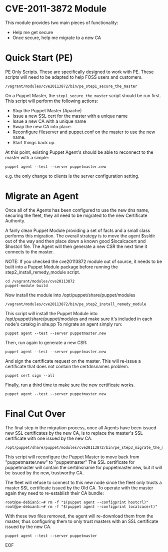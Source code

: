 # CVE-2011-3872 Module #

This module provides two main pieces of functionality:

 * Help me get secure
 * Once secure, help me migrate to a new CA

# Quick Start (PE) #

PE Only Scripts.  These are specifically designed to work with PE.  These
scripts will need to be adapted to help FOSS users and customers.

    /vagrant/modules/cve20113872/bin/pe_step1_secure_the_master

On a Puppet Master, the `step1_secure_the_master` script should be run first.
This script will perform the following actions:

  * Stop the Puppet Master (Apache)
  * Issue a new SSL cert for the master with a unique name
  * Issue a new CA with a unique name
  * Swap the new CA into place.
  * Reconfigure fileserver and puppet.conf on the master to use the new name.
  * Start things back up.

At this point, existing Puppet Agent's should be able to reconnect to the master with a simple:

    puppet agent --test --server puppetmaster.new

e.g. the only change to clients is the server configuration setting.

# Migrate an Agent #

Once all of the Agents has been configured to use the new dns name, securing
the fleet, they all need to be migrated to the new Certificate Authority.

A fairly clean Puppet Module providing a set of facts and a small class
performs this migration.  The overall strategy is to move the agent $ssldir out
of the way and then place down a known good $localcacert and $hostcrl file.
The Agent will then generate a new CSR the next time it connects to the master.

NOTE: If you checked the cve20113872 module out of source, it needs to be built
into a Puppet Module package before running the step2\_install\_remedy\_module
script.

    cd /vagrant/modules/cve20113872
    puppet-module build

Now install the module into /opt/puppet/share/puppet/modules

    /vagrant/modules/cve20113872/bin/pe_step2_install_remedy_module

This script will install the Puppet Module into
/opt/puppet/share/puppet/modules and make sure it's included in each node's
catalog in site.pp  To migrate an agent simply run:

    puppet agent --test --server puppetmaster.new

Then, run again to generate a new CSR:

    puppet agent --test --server puppetmaster.new

And sign the certificate request on the master.  This will re-issue a
certificate that does not contain the certdnsnames problem.

    puppet cert sign --all

Finally, run a third time to make sure the new certificate works.

    puppet agent --test --server puppetmaster.new

# Final Cut Over #

The final step in the migration process, once all Agents have been issued new
SSL certificates by the new CA, is to replace the master's SSL certificate with
one issued by the new CA.

    /opt/puppet/share/puppet/modules/cve20113872/bin/pe_step3_migrate_the_master

This script will reconfigure the Puppet Master to move back from
"puppetmaster.new" to "puppetmaster"  The SSL certificate for puppetmaster will
contain the certdnsname for puppetmaster.new, but it will be issued by the new,
trustworthy CA.

The fleet will refuse to connect to this new node since the fleet only trusts a
master SSL certificate issued by the Old CA.  To operate with the master again
they need to re-establish their CA bundle:

    root@pe-debian5:~# rm -f "$(puppet agent --configprint hostcrl)"
    root@pe-debian5:~# rm -f "$(puppet agent --configprint localcacert)"

With these two files removed, the agent will re-download them from the master,
thus configuring them to only trust masters with an SSL certificate issued by
the new CA.

    puppet agent --test --server puppetmaster

EOF
